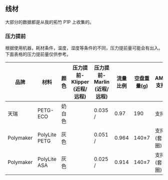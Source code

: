 ## 线材

大部分的数据都是从我的拓竹 P1P 上收集的。

### 压力提前

根据使用机器，耗材条件，温度，湿度等条件的不同，压力提前量可能会有出入。下面表格的压力提前量仅供参考。

| 品牌      | 材料          | 颜色   | 压力提前-Klipper (近程/远程) | 压力提前-Marlin (近程/远程) | 流量比例 | 空盘重量(g) | AMS 支持   | 吸水等级 |
| --------- | ------------- | ------ | ---------------------------- | --------------------------- | -------- | ----------- | ---------- | -------- |
| 天瑞      | PETG-ECO      | 奶白色 |                              | 0.035 /                     | 0.97     | 190         | 支持       | 中等     |
| Polymaker | PolyLite PETG | 灰色   |                              | 0.051 /                     | 0.964    | 140±7       | 支持(套圈) | 中等     |
| Polymaker | PolyLite ASA  | 灰色   |                              | 0.025 /                     | 0.914    | 140±7       | 支持(套圈) | 中等     |
